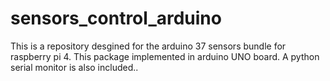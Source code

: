 # sensors_control_arduino
This is a repository desgined for the arduino 37 sensors bundle for raspberry pi 4. This package implemented in arduino UNO board. A python serial monitor is also included..

